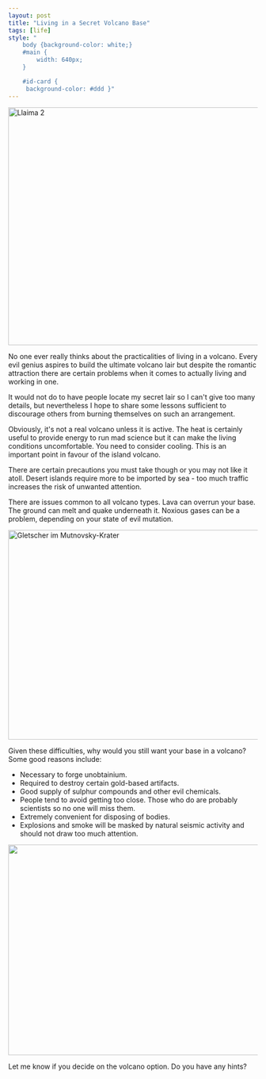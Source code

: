 ```yaml
---
layout: post
title: "Living in a Secret Volcano Base"
tags: [life]
style: "
    body {background-color: white;}
    #main {
        width: 640px;
    }

    #id-card {
     background-color: #ddd }"
---
```


<a href="https://www.flickr.com/photos/canete/2641080054/" title="Llaima 2 by
i.canete, on Flickr"><img
src="https://farm4.static.flickr.com/3022/2641080054_8db36ea327_z.jpg"
width="640" height="480" alt="Llaima 2"></a>

No one ever really thinks about the practicalities of living in a
volcano. Every evil genius aspires to build the ultimate
volcano lair but despite the romantic attraction there are certain
problems when it comes to actually living and working in one.

It would not do to have people locate my secret lair so I can't give too
many details, but nevertheless I hope to share some lessons sufficient to
discourage others from burning themselves on such an arrangement.

Obviously, it's not a real volcano unless it is active. The heat is
certainly useful to provide energy to run mad science but it can make
the living conditions uncomfortable. You need to consider
cooling. This is an important point in favour of the island
volcano.

There are certain precautions you must take though or you may not like it
atoll. Desert islands require more to be imported by sea - too much traffic
increases the risk of unwanted attention.

There are issues common to all volcano types. Lava can overrun your base. The
ground can melt and quake underneath it. Noxious gases can be a problem, depending on
your state of evil mutation.

<a href="https://www.flickr.com/photos/photoknipser/2094172110/"
title="Gletscher im Mutnovsky-Krater by photoknipser, on Flickr"><img
src="https://farm3.static.flickr.com/2171/2094172110_48058f47a5_z.jpg?zz=1"
width="640" height="423" alt="Gletscher im Mutnovsky-Krater"></a>

Given these difficulties, why would you still want your base in a volcano?
Some good reasons include:

- Necessary to forge unobtainium.
- Required to destroy certain gold-based artifacts.
- Good supply of sulphur compounds and other evil chemicals.
- People tend to avoid getting too close. Those who do are probably scientists so no one will miss them.
- Extremely convenient for disposing of bodies.
- Explosions and smoke will be masked by natural seismic activity and should not draw too much attention.

<a href="https://www.flickr.com/photos/21331626@N07/3932218443/"
title="Untitled by Adrien Cretin, on Flickr"><img
src="https://farm4.static.flickr.com/3501/3932218443_a501ef5cbe_z.jpg"
width="640" height="425" alt=""></a>

Let me know if you decide on the volcano option. Do you have any hints?